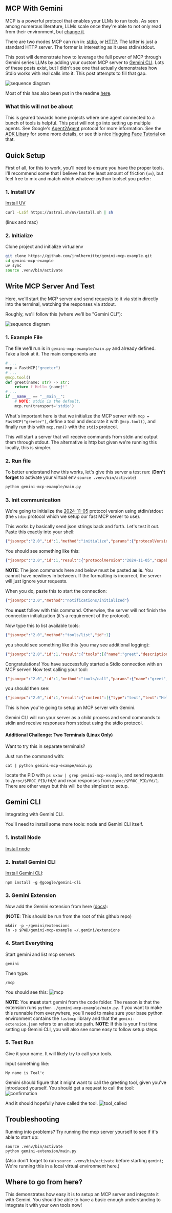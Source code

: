 ## MCP With Gemini

MCP is a powerful protocol that enables your LLMs to run tools. As seen among
numerous literature, LLMs scale once they're able to not only read from
their environment, but [change it](https://arxiv.org/pdf/2505.10361).

There are two modes MCP can run in: [stdio](https://modelcontextprotocol.io/docs/concepts/transports#standard-input%2Foutput-stdio), or [HTTP](https://modelcontextprotocol.io/docs/concepts/transports#streamable-http). The latter is just a standard HTTP server. The former is interesting as it uses stdin/stdout.


This post will demonstrate how to leverage the full power of MCP through Gemini series LLMs
by adding your custom MCP server to [Gemini CLI](https://blog.google/technology/developers/introducing-gemini-cli-open-source-ai-agent/).
Lots of these posts exist, but I didn't see one that actually demonstrates how Stdio works with real calls into it. This post attempts to fill that gap. 

![sequence diagram](/images/2025_07_04_gemini_graph.png)


Most of this has also been put in the readme [here](https://github.com/jrmlhermitte/gemini-mcp-example).

### What this will not be about

This is geared towards home projects where one agent connected to a bunch of tools is helpful.
This post will not go into setting up multiple agents. See Google's [Agent2Agent](https://developers.googleblog.com/en/a2a-a-new-era-of-agent-interoperability/) protocol for more information. See the [ADK Libary](https://google.github.io/adk-docs/) for some more details, or see this nice [Hugging Face Tutorial](https://huggingface.co/blog/tsadoq/agent2agent-and-mcp-tutorial) on that.


## Quick Setup
First of all, for this to work, you'll need to ensure you have the proper tools.
I'll recommend some that I believe has the least amount of friction (`uv`), but
feel free to mix and match which whatever python toolset you prefer:

### 1. Install UV

[Install UV](https://docs.astral.sh/uv/getting-started/installation/#installing-uv)

```bash
curl -LsSf https://astral.sh/uv/install.sh | sh
```

(linux and mac)

### 2. Initialize
Clone project and initialize virtualenv

```bash
git clone https://github.com/jrmlhermitte/gemini-mcp-example.git 
cd gemini-mcp-example
uv sync
source .venv/bin/activate
```

## Write MCP Server And Test

Here, we'll start the MCP server and send requests to it
via stdin directly into the terminal, watching the responses via stdout.

Roughly, we'll follow this (where we'll be "Gemini CLI"):

![sequence diagram](/images/2025_07_04_gemini_sequence.png)

### 1. Example File
The file we'll run is in `gemini-mcp-example/main.py` and already defined.
Take a look at it. The main components are 

```python
# ...
mcp = FastMCP("greeter")
# ...
@mcp.tool()
def greet(name: str) -> str:
    return f'Hello {name}!'
# ...
if __name__ == "__main__":
    # NOTE: stdio is the default.
    mcp.run(transport='stdio')
```

What's important here is that we initialize the MCP server with `mcp = FastMCP("greeter")`, define a tool and decorate it with `@mcp.tool()`,
and finally run this with `mcp.run()` with the `stdio` protocol.

This will start a server that will receive commands from stdin and output them
through stdout. The alternative is http but given we're running this locally,
this is simpler.

### 2. Run file

To better understand how this works, let's give this server a test run:
(**Don't forget** to activate your virtual env `source .venv/bin/activate`)

```bash
python gemini-mcp-example/main.py
```

### 3. Init communication

We're going to initialize the [2024-11-05](https://modelcontextprotocol.io/specification/2025-06-18/basic/lifecycle) protocol version using stdin/stdout (the `stdio` protocol which we setup our fast MCP server to use).

This works by basically send json strings back and forth. Let's test it out. Paste this exactly into your shell:

```json
{"jsonrpc":"2.0","id":1,"method":"initialize","params":{"protocolVersion":"2024-11-05","capabilities":{"roots":{"listChanged":true},"tools":{"listChanged":true},"sampling":{},"elicitation":{}},"clientInfo":{"name":"ExampleClient","title":"ExampleClientDisplayName","version":"1.0.0"}}}
```


You should see something like this:

```json
{"jsonrpc":"2.0","id":1,"result":{"protocolVersion":"2024-11-05","capabilities":{"experimental":{},"prompts":{"listChanged":false},"resources":{"subscribe":false,"listChanged":false},"tools":{"listChanged":false}},"serverInfo":{"name":"greeter","version":"1.10.1"}}}
```

**NOTE**: The json commands here and below must be pasted **as is**. You cannot have newlines in between. If the formatting is incorrect, the server will just ignore your requests.

When you do, paste this to start the connection:

```json
{"jsonrpc":"2.0","method":"notifications/initialized"}
```

You **must** follow with this command. Otherwise, the server will not finish the connection initialization (it's a requirement of the protocol).

Now type this to list available tools:

```json
{"jsonrpc":"2.0","method":"tools/list","id":1}
```

you should see something like this (you may see additional logging):

```json
{"jsonrpc":"2.0","id":1,"result":{"tools":[{"name":"greet","description":"","inputSchema":{"properties":{"name":{"title":"Name","type":"string"}},"required":["name"],"title":"greetArguments","type":"object"},"outputSchema":{"properties":{"result":{"title":"Result","type":"string"}},"required":["result"],"title":"greetOutput","type":"object"}}]}}
```

Congratulations! You have successfully started a Stdio connection with an MCP
server! Now test calling your tool:
```json
{"jsonrpc":"2.0","id":1,"method":"tools/call","params":{"name":"greet","arguments":{"name":"Teal'c"}}}
```

you should then see:
```json
{"jsonrpc":"2.0","id":1,"result":{"content":[{"type":"text","text":"Hello Teal'c!"}],"structuredContent":{"result":"Hello Teal'c!"},"isError":false}}
```

This is how you're going to setup an MCP server with Gemini.

Gemini CLI will run your server as a child process
and send commands to stdin and receive responses from stdout using the stdio protocol.

#### Additional Challenge: Two Terminals (Linux Only)
Want to try this in separate terminals?

Just run the command with:
```
cat | python gemini-mcp-exampe/main.py
```

locate the PID with `ps uxaw | grep gemini-mcp-example`, and
send requests to `/proc/$PROC_PID/fd/0` and read responses from
`/proc/$PROC_PID/fd/1`. There are other ways but this will be the simplest to setup.

## Gemini CLI
Integrating with Gemini CLI.

You'll need to install some more tools: node and Gemini CLI itself.

### 1. Install Node
[Install node](https://nodejs.org/en/download)

### 2. Install Gemini CLI
[Install Gemini CLI](https://github.com/google-gemini/gemini-cli?tab=readme-ov-file):

```
npm install -g @google/gemini-cli
```

### 3. Gemini Extension

Now add the Gemini extension from here ([docs](https://github.com/google-gemini/gemini-cli/blob/main/docs/extension.md)):

(**NOTE**: This should be run from the root of this github repo)

```
mkdir -p ~/gemini/extensions
ln -s $PWD/gemini-mcp-example ~/.gemini/extensions
```

### 4. Start Everything

Start gemini and list mcp servers

```
gemini
```

Then type:
```
/mcp
```

You should see this:
![mcp](/images/gemini_mcp_command.png)


**NOTE**: You **must** start gemini from the code folder. The reason is that the
extension runs `python ./gemini-mcp-example/main.py`. If you want to make this runnable from everywhere, you'll need to make sure your base python environment contains the `fastmcp` library and that the `gemini-extension.json` refers to an absolute path.
**NOTE**: If this is your first time setting up Gemini CLI, you will also see some easy to follow setup steps.

### 5. Test Run
Give it your name. It will likely try to call your tools.

Input something like:
```
My name is Teal'c
```

Gemini should figure that it might want to call the greeting tool, given you've introduced yourself. You should get a request to call the tool:
![confirmation](/images/greet_request.png)

And it should hopefully have called the tool.
![tool_called](/images/greet_tool_called.png)


## Troubleshooting

Running into problems? Try running the mcp server yourself to see if it's able to start up:

```
source .venv/bin/activate
python gemini-extension/main.py
```

(Also don't forget to run `source .venv/bin/activate` before starting `gemini`; We're running this in a local virtual environment here.)

## Where to go from here?

This demonstrates how easy it is to setup an MCP server and integrate it with Gemini. You should be able to have a basic enough understanding to integrate it with your own tools now!

